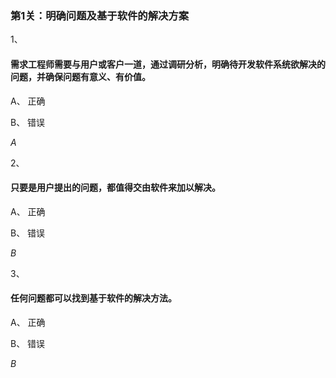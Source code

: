 ### 第1关：明确问题及基于软件的解决方案

1、

#### 需求工程师需要与用户或客户一道，通过调研分析，明确待开发软件系统欲解决的问题，并确保问题有意义、有价值。


A、
正确

B、
错误

*A*

2、

#### 只要是用户提出的问题，都值得交由软件来加以解决。


A、
正确

B、
错误

*B*

3、

#### 任何问题都可以找到基于软件的解决方法。


A、
正确

B、
错误

*B*